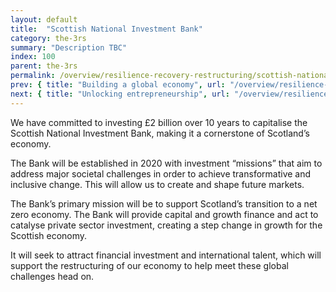 ```yaml
---
layout: default
title:  "Scottish National Investment Bank"
category: the-3rs
summary: "Description TBC"
index: 100
parent: the-3rs
permalink: /overview/resilience-recovery-restructuring/scottish-national-investment-bank/
prev: { title: "Building a global economy", url: "/overview/resilience-recovery-restructuring/building-global-economy/" }
next: { title: "Unlocking entrepreneurship", url: "/overview/resilience-recovery-restructuring/unlocking-entrepreneurship/" }
---
```

 
We have committed to investing £2 billion over 10 years to capitalise the Scottish National Investment Bank, making it a cornerstone of Scotland’s economy.  

The Bank will be established in 2020 with investment “missions” that aim to address major societal challenges in order to achieve transformative and inclusive change.  This will allow us to create and shape future markets.  

The Bank’s primary mission will be to support Scotland’s transition to a net zero economy.  The Bank will provide capital and growth finance and act to catalyse private sector investment, creating a step change in growth for the Scottish economy.  

It will seek to attract financial investment and international talent, which will support the restructuring of our economy to help meet these global challenges head on.  
